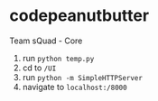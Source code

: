# codepeanutbutter

Team sQuad - Core
	
1. run `python temp.py`
2. cd to `/UI`
3. run `python -m SimpleHTTPServer`
4. navigate to `localhost:/8000`